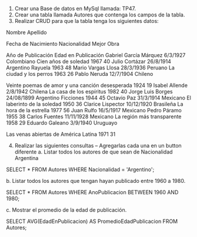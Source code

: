 1. Crear una Base de datos en MySql llamada: TP47.
2. Crear una tabla llamada Autores que contenga los campos de la tabla.
3. Realizar CRUD para que la tabla tenga los siguientes datos:

Nombre Apellido

Fecha de
Nacimiento Nacionalidad Mejor Obra

Año de
Publicación
Edad en
Publicación
Gabriel García Márquez 6/3/1927 Colombiano Cien años de soledad 1967 40
Julio Cortázar 26/8/1914 Argentino Rayuela 1963 48
Mario Vargas Llosa 28/3/1936 Peruano La ciudad y los perros 1963 26
Pablo Neruda 12/7/1904 Chileno

Veinte poemas de amor y una
canción desesperada 1924 19
Isabel Allende 2/8/1942 Chilena La casa de los espíritus 1982 40
Jorge Luis Borges 24/08/1899 Argentino Ficciones 1944 45
Octavio Paz 31/3/1914 Mexicano El laberinto de la soledad 1950 36
Clarice Lispector 10/12/1920 Brasileña La hora de la estrella 1977 56
Juan Rulfo 16/5/1917 Mexicano Pedro Páramo 1955 38
Carlos Fuentes 11/11/1928 Mexicano La región más transparente 1958 29
Eduardo Galeano 3/9/1940 Uruguayo

Las venas abiertas de América
Latina 1971 31

4. Realizar las siguientes consultas – Agregarlas cada una en un button diferente
a. Listar todos los autores de que sean de Nacionalidad Argentina

SELECT * FROM Autores WHERE Nacionalidad = 'Argentino';

b. Listar todos los autores que tengan hayan publicado entre 1960 a 1980.

SELECT * FROM Autores WHERE AnoPublicacion BETWEEN 1960 AND 1980;

c. Mostrar el promedio de la edad de publicación. 

SELECT AVG(EdadEnPublicacion) AS PromedioEdadPublicacion FROM Autores;
